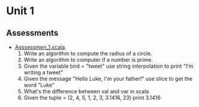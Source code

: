 # Unit 1

## Assessments
- [Asssessmen_1.scala](Assessment_1.scala). 
    1. Write an algorithm to compute the radius of a circle.
    2. Write an algorithm to computer if a number is prime.
    3. Given the variable bird = "tweet" use string interpolation to print "I'm writing a tweet"
    4. Given the message "Hello Luke, I'm your father!" use slice to get the word "Luke"
    5. What's the difference between val and var in scala
    6. Given the tuple = (2, 4, 5, 1, 2, 3, 3.1416, 23) print 3.1416
